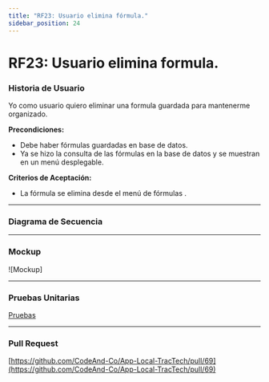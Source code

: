 ```yaml
---
title: "RF23: Usuario elimina fórmula."  
sidebar_position: 24
---
```


# RF23: Usuario elimina formula.

### Historia de Usuario

Yo como usuario quiero eliminar una formula guardada para mantenerme organizado.

  **Precondiciones:**
  - Debe haber fórmulas guardadas en base de datos.
  - Ya se hizo la consulta de las fórmulas en la base de datos y se muestran en un menú desplegable. 

  **Criterios de Aceptación:**
  - La fórmula se elimina desde el menú de fórmulas .
  
---

### Diagrama de Secuencia


---

### Mockup

![Mockup]


---

### Pruebas Unitarias 



[Pruebas](https://docs.google.com/spreadsheets/d/1W-JW32dTsfI22-Yl5LydMhiu-oXHH_xo3hWvK6FHeLw/edit?gid=1374043065#gid=1374043065)

---

### Pull Request
[https://github.com/CodeAnd-Co/App-Local-TracTech/pull/69](https://github.com/CodeAnd-Co/App-Local-TracTech/pull/69)
